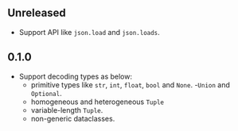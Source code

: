 ## Unreleased

- Support API like `json.load` and `json.loads`.


## 0.1.0

- Support decoding types as below:
    - primitive types like `str`, `int`, `float`, `bool` and `None`.
    -`Union` and `Optional`.
    - homogeneous and heterogeneous `Tuple`
    - variable-length `Tuple`.
    - non-generic dataclasses.
